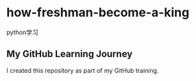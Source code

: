# how-freshman-become-a-king
python学习
## My GitHub Learning Journey
I created this repository as part of my GitHub training.
